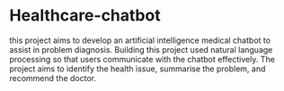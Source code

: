 # Healthcare-chatbot
this project aims to develop an artificial intelligence medical chatbot to assist in problem diagnosis. Building this project used natural language processing so that users communicate with the chatbot effectively. The project aims to identify the health issue, summarise the problem, and recommend the doctor.
